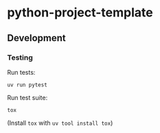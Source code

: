 # python-project-template

## Development

### Testing

Run tests:

    uv run pytest

Run test suite:

    tox

(Install `tox` with `uv tool install tox`)
